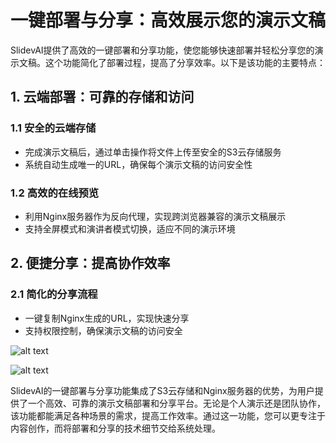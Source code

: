# 一键部署与分享：高效展示您的演示文稿

SlidevAI提供了高效的一键部署和分享功能，使您能够快速部署并轻松分享您的演示文稿。这个功能简化了部署过程，提高了分享效率。以下是该功能的主要特点：

## 1. 云端部署：可靠的存储和访问

### 1.1 安全的云端存储
- 完成演示文稿后，通过单击操作将文件上传至安全的S3云存储服务
- 系统自动生成唯一的URL，确保每个演示文稿的访问安全性

### 1.2 高效的在线预览
- 利用Nginx服务器作为反向代理，实现跨浏览器兼容的演示文稿展示
- 支持全屏模式和演讲者模式切换，适应不同的演示环境

## 2. 便捷分享：提高协作效率

### 2.1 简化的分享流程
- 一键复制Nginx生成的URL，实现快速分享
- 支持权限控制，确保演示文稿的访问安全

![alt text](/images/share-image-link.png)

![alt text](/images/copy-image-link.png)

SlidevAI的一键部署与分享功能集成了S3云存储和Nginx服务器的优势，为用户提供了一个高效、可靠的演示文稿部署和分享平台。无论是个人演示还是团队协作，该功能都能满足各种场景的需求，提高工作效率。通过这一功能，您可以更专注于内容创作，而将部署和分享的技术细节交给系统处理。
